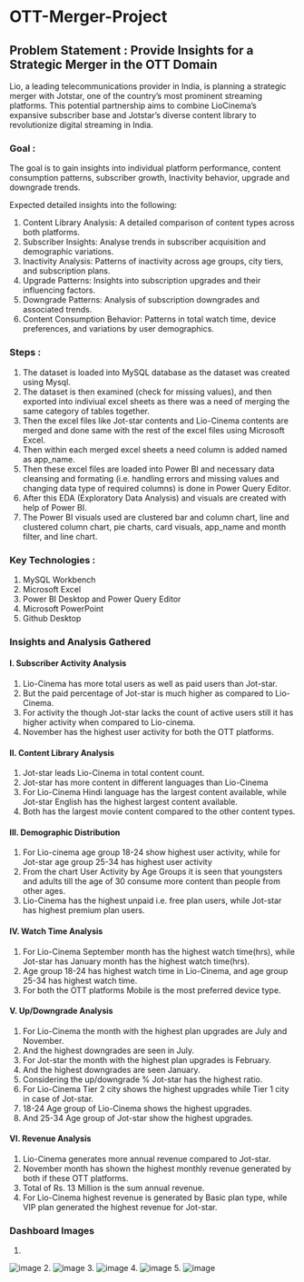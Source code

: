 # OTT-Merger-Project


## Problem Statement : Provide Insights for a Strategic Merger in the OTT Domain

Lio, a leading telecommunications provider in India, is planning a strategic merger with Jotstar, one of the country’s most prominent streaming platforms. This potential partnership aims to combine LioCinema’s expansive subscriber base and Jotstar’s diverse content library to revolutionize digital streaming in India.  

### Goal : 
The goal is to gain insights into individual platform performance, content consumption patterns, subscriber growth, Inactivity behavior, upgrade and downgrade trends.   

Expected detailed insights into the following:  
1. Content Library Analysis: A detailed comparison of content types across both platforms.  
2. Subscriber Insights: Analyse trends in subscriber acquisition and demographic variations.   
3. Inactivity Analysis: Patterns of inactivity across age groups, city tiers, and subscription 
plans.    
4. Upgrade Patterns: Insights into subscription upgrades and their influencing factors.   
5. Downgrade Patterns: Analysis of subscription downgrades and associated trends.   
6. Content Consumption Behavior: Patterns in total watch time, device preferences, and 
variations by user demographics.  

### Steps :
1. The dataset is loaded into MySQL database as the dataset was created using Mysql.
2. The dataset is then examined (check for missing values), and then exported into indiviual excel sheets as there was a need of merging the same category of tables together.
3. Then the excel files like Jot-star contents and Lio-Cinema contents are merged and done same with the rest of the excel files using Microsoft Excel.
4. Then within each merged excel sheets a need column is added named as app_name.
5. Then these excel files are loaded into Power BI and necessary data cleansing and formating (i.e. handling errors and missing values and changing data type of required columns) is done in Power Query Editor.
6. After this EDA (Exploratory Data Analysis) and visuals are created with help of Power BI.
7. The Power BI visuals used are clustered bar and column chart, line and clustered column chart, pie charts, card visuals, app_name and month filter, and line chart.

### Key Technologies :
1. MySQL Workbench
2. Microsoft Excel
3. Power BI Desktop and Power Query Editor
4. Microsoft PowerPoint
5. Github Desktop

### Insights and Analysis Gathered
#### I. Subscriber Activity Analysis
1. Lio-Cinema has more total users as well as paid users than Jot-star.
2. But the paid percentage of Jot-star is much higher as compared to Lio-Cinema.
3. For activity the though Jot-star lacks the count of active users still it has higher activity when compared to Lio-cinema.
4. November has the highest user activity for both the OTT platforms.


#### II. Content Library Analysis
1. Jot-star leads Lio-Cinema in total content count.
2. Jot-star has more content in different languages than Lio-Cinema
3. For Lio-Cinema Hindi language has the largest content available, while Jot-star English has the highest largest content available.
4. Both has the largest movie content compared to the other content types.


#### III. Demographic Distribution 
1. For Lio-cinema age group 18-24 show highest user activity, while for Jot-star age group 25-34 has highest user activity
2. From the chart User Activity by Age Groups it is seen that youngsters and adults till the age of 30 consume more content than people from other ages.
3. Lio-Cinema has the highest unpaid i.e. free plan users, while Jot-star has highest premium plan users.

#### IV. Watch Time Analysis
1. For Lio-Cinema September month has the highest watch time(hrs), while Jot-star has January month has the highest watch time(hrs).
2. Age group 18-24 has highest watch time in Lio-Cinema, and age group 25-34 has highest watch time.
3. For both the OTT platforms Mobile is the most preferred device type.

#### V. Up/Downgrade Analysis
1. For Lio-Cinema the month with the highest plan upgrades are July and November.
2. And the highest downgrades are seen in July.
3. For Jot-star the month with the highest plan upgrades is February.
5. And the highest downgrades are seen January.
6. Considering the up/downgrade % Jot-star has the highest ratio.
7. For Lio-Cinema Tier 2 city shows the highest upgrades while Tier 1 city in case of Jot-star.
8. 18-24 Age group of Lio-Cinema shows the highest upgrades.
9. And 25-34 Age group of Jot-star show the highest upgrades.

#### VI. Revenue Analysis
1. Lio-Cinema generates more annual revenue compared to Jot-star.
2. November month has shown the highest monthly revenue generated by both if these OTT platforms.
3. Total of Rs. 13 Million is the sum annual revenue.
4. For Lio-Cinema highest revenue is generated by Basic plan type, while VIP plan generated the highest revenue for Jot-star.
   
### Dashboard Images
1.
![image](https://github.com/user-attachments/assets/1ac232aa-5a45-4a87-a789-52179f646b1e)
2.
![image](https://github.com/user-attachments/assets/b7ad6cea-0a7f-463b-a914-3ae6a7a0493e)
3.
![image](https://github.com/user-attachments/assets/a4e66457-5072-4fb2-a630-17d2335c1125)
4.
![image](https://github.com/user-attachments/assets/b4c8a61b-26dd-491a-aae4-42791b0dc0d1)
5.
![image](https://github.com/user-attachments/assets/5b736342-61ea-484b-81a7-ff622943787d)






